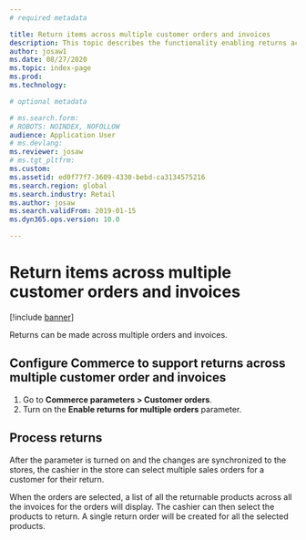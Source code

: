 ```yaml
---
# required metadata

title: Return items across multiple customer orders and invoices
description: This topic describes the functionality enabling returns across multiple customer orders and invoices in Dynamics 365  Commerce.
author: josaw1
ms.date: 08/27/2020
ms.topic: index-page
ms.prod: 
ms.technology: 

# optional metadata

# ms.search.form: 
# ROBOTS: NOINDEX, NOFOLLOW
audience: Application User
# ms.devlang: 
ms.reviewer: josaw
# ms.tgt_pltfrm: 
ms.custom: 
ms.assetid: ed0f77f7-3609-4330-bebd-ca3134575216
ms.search.region: global
ms.search.industry: Retail
ms.author: josaw
ms.search.validFrom: 2019-01-15
ms.dyn365.ops.version: 10.0

---
```

# Return items across multiple customer orders and invoices

[!include [banner](includes/banner.md)]


Returns can be made across multiple orders and invoices. 

## Configure Commerce to support returns across multiple customer order and invoices

1. Go to **Commerce parameters \> Customer orders**.
1. Turn on the **Enable returns for multiple orders** parameter. 

## Process returns

After the parameter is turned on and the changes are synchronized to the stores, the cashier in the store can select multiple sales orders for a customer for their return.

When the orders are selected, a list of all the returnable products across all the invoices for the orders will display. The cashier can then select the products to return. A single return order will be created for all the selected products.
